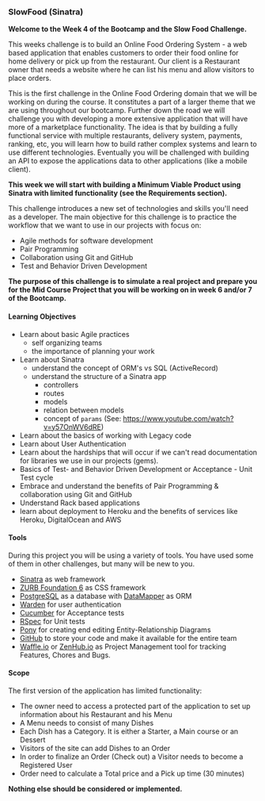 ### SlowFood (Sinatra)

**Welcome to the Week 4 of the Bootcamp and the Slow Food Challenge.** 

This weeks challenge is to build an Online Food Ordering System - a web based application that enables customers to order their food online for home delivery or pick up from the restaurant. Our client is a Restaurant owner that needs a website where he can list his menu and allow visitors to place orders. 

This is the first challenge in the Online Food Ordering domain that we will be working on during the course. It constitutes a part of a larger theme that we are using throughout our bootcamp. Further down the road we will challenge you with developing a more extensive application that will have more of a marketplace functionality. The idea is that by building a fully functional service with multiple restaurants, delivery system, payments, ranking, etc, you will learn how to build rather complex systems and learn to use different technologies. Eventually you will be challenged with building an API to expose the applications data to other applications (like a mobile client).

**This week we will start with building a Minimum Viable Product using Sinatra with limited functionality (see the Requirements section).**

This challenge introduces a new set of technologies and skills you'll need as a developer. The main objective for this challenge is to practice the workflow that we want to use in our projects with focus on:

* Agile methods for software development
* Pair Programming
* Collaboration using Git and GitHub
* Test and Behavior Driven Development

**The purpose of this challenge is to simulate a real project and prepare you for the Mid Course Project that you will be working on in week 6 and/or 7 of the Bootcamp.**  


#### Learning Objectives
* Learn about basic Agile practices
  - self organizing teams
  - the importance of planning your work
* Learn about Sinatra
  - understand the concept of ORM's vs SQL (ActiveRecord)
  - understand the structure of a Sinatra app
    - controllers
    - routes
    - models
    - relation between models
    - concept of `params` (See: https://www.youtube.com/watch?v=y57OnWV6dRE)
* Learn about the basics of working with Legacy code
* Learn about User Authentication
* Learn about the hardships that will occur if we can't read documentation for libraries we use in our projects (gems).
* Basics of Test- and Behavior Driven Development or Acceptance - Unit Test cycle
* Embrace and understand the benefits of Pair Programming & collaboration using Git and GitHub
* Understand Rack based applications
* learn about deployment to Heroku and the benefits of services like Heroku, DigitalOcean and AWS


#### Tools
During this project you will be using a variety of tools. You have used some of them in other challenges, but many will be new to you. 
* [Sinatra](http://www.sinatrarb.com/) as web framework
* [ZURB Foundation 6](http://foundation.zurb.com/sites/docs/) as CSS framework
* [PostgreSQL](http://www.postgresql.org/) as a database with [DataMapper](http://datamapper.org) as ORM
* [Warden](https://github.com/hassox/warden) for user authentication
* [Cucumber](https://cucumber.io/) for Acceptance tests
* [RSpec](http://rspec.info/) for Unit tests
* [Pony](https://editor.ponyorm.com/) for creating end editing Entity-Relationship Diagrams
* [GitHub](https://github.com/) to store your code and make it available for the entire team
* [Waffle.io](https://waffle.io/) or [ZenHub.io](https://www.zenhub.io/) as Project Management tool for tracking Features, Chores and Bugs.



#### Scope

The first version of the application has limited functionality:

* The owner need to access a protected part of the application to set up information about his Restaurant and his Menu
* A Menu needs to consist of many Dishes
* Each Dish has a Category. It is either a Starter, a Main course or an Dessert
* Visitors of the site can add Dishes to an Order
* In order to finalize an Order (Check out) a Visitor needs to become a Registered User
* Order need to calculate a Total price and a Pick up time (30 minutes)

**Nothing else should be considered or implemented.**




 






